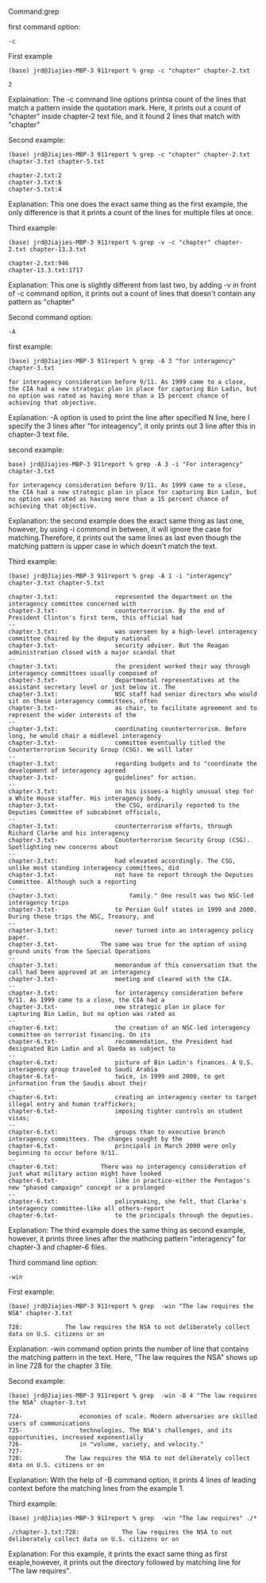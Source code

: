 Command:grep
 
first command option: 
```
-c
```
First example
```
(base) jrd@Jiajies-MBP-3 911report % grep -c "chapter" chapter-2.txt 
```
```
2
```
Explaination:
The -c command line options printsa count of the lines that match a pattern inside the quotation mark. Here, it prints out a count of "chapter" inside chapter-2 text file, and it found 2 lines that match with "chapter"

Second example:
```
(base) jrd@Jiajies-MBP-3 911report % grep -c "chapter" chapter-2.txt chapter-3.txt chapter-5.txt
```
```
chapter-2.txt:2
chapter-3.txt:6
chapter-5.txt:4
```
Explanation:
This one does the exact same thing as the first example, the only difference is that it prints a count of the lines for multiple files at once.

Third example:
```
(base) jrd@Jiajies-MBP-3 911report % grep -v -c "chapter" chapter-2.txt chapter-13.3.txt
```
```
chapter-2.txt:946
chapter-13.3.txt:1717
```
Explanation:
This one is slightly different from last two, by adding -v in front of -c command option, it prints out a count of lines that doesn't contain any pattern as "chapter"

Second command option:
```
-A
```

first example:
```
(base) jrd@Jiajies-MBP-3 911report % grep -A 3 "for interagency" chapter-3.txt
```
```
for interagency consideration before 9/11. As 1999 came to a close, the CIA had a new strategic plan in place for capturing Bin Ladin, but no option was rated as having more than a 15 percent chance of achieving that objective.
```
Explanation:
-A option is used to print the line after specified N line, here I specify the 3 lines after "for inteagency", it only prints out 3 line after this in chapter-3 text file.

second example:
```
base) jrd@Jiajies-MBP-3 911report % grep -A 3 -i "For interagency" chapter-3.txt
```
```
for interagency consideration before 9/11. As 1999 came to a close, the CIA had a new strategic plan in place for capturing Bin Ladin, but no option was rated as having more than a 15 percent chance of achieving that objective.
```
Explanation: the second example does the exact same thing as last one, however, by using -i commond in between, it will ignore the case for matching.Therefore, it prints out the same lines as last even though the matching pattern is upper case in which doesn't match the text.

Third example:
```
(base) jrd@Jiajies-MBP-3 911report % grep -A 1 -i "interagency" chapter-3.txt chapter-5.txt
```
```
chapter-3.txt:                represented the department on the interagency committee concerned with
chapter-3.txt-                counterterrorism. By the end of President Clinton's first term, this official had
--
chapter-3.txt:                was overseen by a high-level interagency committee chaired by the deputy national
chapter-3.txt-                security adviser. But the Reagan administration closed with a major scandal that
--
chapter-3.txt:                the president worked their way through interagency committees usually composed of
chapter-3.txt-                departmental representatives at the assistant secretary level or just below it. The
chapter-3.txt:                NSC staff had senior directors who would sit on these interagency committees, often
chapter-3.txt-                as chair, to facilitate agreement and to represent the wider interests of the
--
chapter-3.txt:                coordinating counterterrorism. Before long, he would chair a midlevel interagency
chapter-3.txt-                committee eventually titled the Counterterrorism Security Group (CSG). We will later
--
chapter-3.txt:                regarding budgets and to "coordinate the development of interagency agreed
chapter-3.txt-                guidelines" for action.
--
chapter-3.txt:                on his issues-a highly unusual step for a White House staffer. His interagency body,
chapter-3.txt-                the CSG, ordinarily reported to the Deputies Committee of subcabinet officials,
--
chapter-3.txt:                counterterrorism efforts, through Richard Clarke and his interagency
chapter-3.txt-                Counterterrorism Security Group (CSG). Spotlighting new concerns about
--
chapter-3.txt:                had elevated accordingly. The CSG, unlike most standing interagency committees, did
chapter-3.txt-                not have to report through the Deputies Committee. Although such a reporting
--
chapter-3.txt:                    family." One result was two NSC-led interagency trips
chapter-3.txt-                to Persian Gulf states in 1999 and 2000. During these trips the NSC, Treasury, and
--
chapter-3.txt:                never turned into an interagency policy paper.
chapter-3.txt-            The same was true for the option of using ground units from the Special Operations
--
chapter-3.txt:                memorandum of this conversation that the call had been approved at an interagency
chapter-3.txt-                meeting and cleared with the CIA.
--
chapter-3.txt:                for interagency consideration before 9/11. As 1999 came to a close, the CIA had a
chapter-3.txt-                new strategic plan in place for capturing Bin Ladin, but no option was rated as
--
chapter-6.txt:                the creation of an NSC-led interagency committee on terrorist financing. On its
chapter-6.txt-                recommendation, the President had designated Bin Ladin and al Qaeda as subject to
--
chapter-6.txt:                picture of Bin Ladin's finances. A U.S. interagency group traveled to Saudi Arabia
chapter-6.txt-                twice, in 1999 and 2000, to get information from the Saudis about their
--
chapter-6.txt:                creating an interagency center to target illegal entry and human traffickers;
chapter-6.txt-                imposing tighter controls on student visas;
--
chapter-6.txt:                groups than to executive branch interagency committees. The changes sought by the
chapter-6.txt-                principals in March 2000 were only beginning to occur before 9/11.
--
chapter-6.txt:            There was no interagency consideration of just what military action might have looked
chapter-6.txt-                like in practice-either the Pentagon's new "phased campaign" concept or a prolonged
--
chapter-6.txt:                policymaking, she felt, that Clarke's interagency committee-like all others-report
chapter-6.txt-                to the principals through the deputies.
```
Explanation:
The third example does the same thing as second example, however, it prints three lines after the mathcing pattern "interagency" for chapter-3 and chapter-6 files.

Third command line option:
```
-win
```

First example:
```
(base) jrd@Jiajies-MBP-3 911report % grep  -win "The law requires the NSA" chapter-3.txt 
```
```
728:            The law requires the NSA to not deliberately collect data on U.S. citizens or on
```
Explanation:
-win command option prints the number of line that contains the matching pattern in the text. Here, "The law requires the NSA" shows up in line 728 for the chapter 3 file.

Second example:
```
(base) jrd@Jiajies-MBP-3 911report % grep  -win -B 4 "The law requires the NSA" chapter-3.txt
```
```
724-                economies of scale. Modern adversaries are skilled users of communications
725-                technologies. The NSA's challenges, and its opportunities, increased exponentially
726-                in "volume, variety, and velocity."
727-            
728:            The law requires the NSA to not deliberately collect data on U.S. citizens or on
```
Explanation:
With the help of -B command option, it prints 4 lines of leading context before the matching lines from the example 1.

Third example:
```
(base) jrd@Jiajies-MBP-3 911report % grep  -win "The law requires" ./*
```
```
./chapter-3.txt:728:            The law requires the NSA to not deliberately collect data on U.S. citizens or on
```
Explanation:
For this example, it prints the exact same thing as first exaple,however, it prints out the directory followed by matching line for "The law requires".